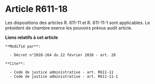 # Article R611-18

Les dispositions des articles R. 611-11 et R. 611-11-1 sont applicables. Le président de chambre exerce les pouvoirs prévus
audit article.

**Liens relatifs à cet article**

	**Modifié par**:

	  - Décret n°2010-164 du 22 février 2010 - art. 28

	**Cite**:

	  - Code de justice administrative - art. R611-11
	  - Code de justice administrative - art. R611-11-1
